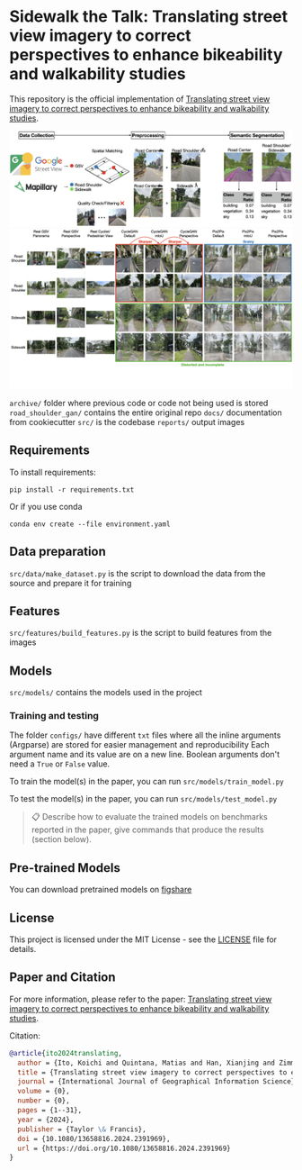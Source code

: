 # Sidewalk the Talk: Translating street view imagery to correct perspectives to enhance bikeability and walkability studies

This repository is the official implementation of [Translating street view imagery to correct perspectives to enhance bikeability and walkability studies](https://doi.org/10.1080/13658816.2024.2391969).

![Workflow diagram](reports/diagrams/workflow2.006.png)
![Generated images](reports/diagrams/workflow.009.png)


`archive/` folder where previous code or code not being used is stored
`road_shoulder_gan/` contains the entire original repo
`docs/` documentation from cookiecutter
`src/` is the codebase
`reports/` output images

## Requirements

To install requirements:

```setup
pip install -r requirements.txt
```

Or if you use conda
```conda
conda env create --file environment.yaml
```

## Data preparation
`src/data/make_dataset.py` is the script to download the data from the source and prepare it for training

## Features
`src/features/build_features.py` is the script to build features from the images

## Models
`src/models/` contains the models used in the project

### Training and testing

The folder `configs/` have different `txt` files  where all the inline arguments (Argparse) are stored for easier management and reproducibility
Each argument name and its value are on a new line.
Boolean arguments don't need a `True` or `False` value.

To train the model(s) in the paper, you can run `src/models/train_model.py`

To test the model(s) in the paper, you can run `src/models/test_model.py`

>📋  Describe how to evaluate the trained models on benchmarks reported in the paper, give commands that produce the results (section below).

## Pre-trained Models

You can download pretrained models on [figshare](https://figshare.com/articles/dataset/Data_and_code_for_Translating_street_view_imagery_to_correct_perspectives_to_enhance_bikeability_and_walkability_studies_/25532728/1?file=45432934)

## License

This project is licensed under the MIT License - see the [LICENSE](LICENSE) file for details.

## Paper and Citation

For more information, please refer to the paper: [Translating street view imagery to correct perspectives to enhance bikeability and walkability studies](https://doi.org/10.1080/13658816.2024.2391969).

Citation:
```bibtex
@article{ito2024translating,
  author = {Ito, Koichi and Quintana, Matias and Han, Xianjing and Zimmermann, Roger and Biljecki, Filip},
  title = {Translating street view imagery to correct perspectives to enhance bikeability and walkability studies},
  journal = {International Journal of Geographical Information Science},
  volume = {0},
  number = {0},
  pages = {1--31},
  year = {2024},
  publisher = {Taylor \& Francis},
  doi = {10.1080/13658816.2024.2391969},
  url = {https://doi.org/10.1080/13658816.2024.2391969}
}
```
